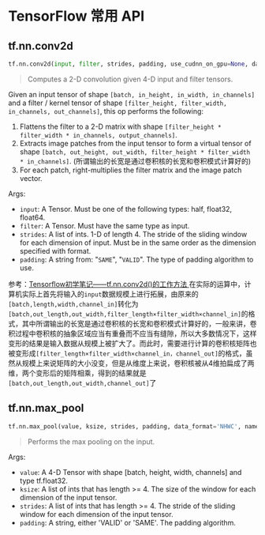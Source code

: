 # TensorFlow 常用 API

## tf.nn.conv2d

```python
tf.nn.conv2d(input, filter, strides, padding, use_cudnn_on_gpu=None, data_format=None, name=None)
```

> Computes a 2-D convolution given 4-D input and filter tensors.

Given an input tensor of shape `[batch, in_height, in_width, in_channels]` and a filter / kernel tensor of shape `[filter_height, filter_width, in_channels, out_channels]`, this op performs the following:

1. Flattens the filter to a 2-D matrix with shape `[filter_height * filter_width * in_channels, output_channels]`.
2. Extracts image patches from the input tensor to form a virtual tensor of shape `[batch, out_height, out_width, filter_height * filter_width * in_channels]`. (所谓输出的长宽是通过卷积核的长宽和卷积模式计算好的)
3. For each patch, right-multiplies the filter matrix and the image patch vector.

Args:

- `input`: A Tensor. Must be one of the following types: half, float32, float64.
- `filter`: A Tensor. Must have the same type as input.
- `strides`: A list of ints. 1-D of length 4. The stride of the sliding window for each dimension of input. Must be in the same order as the dimension specified with format.
- `padding`: A string from: "`SAME`", "`VALID`". The type of padding algorithm to use.

参考：[Tensorflow初学笔记——tf.nn.conv2d()的工作方法
](https://zhuanlan.zhihu.com/p/26139876?utm_medium=social&utm_source=qq)
在实际的运算中，计算机实际上首先将输入的`input`数据规模上进行拓展，由原来的`[batch,length,width,channel_in]`转化为`[batch,out_length,out_width,filter_length×filter_width×channel_in]`的格式，其中所谓输出的长宽是通过卷积核的长宽和卷积模式计算好的，一般来讲，卷积过程中卷积核的抽象区域应当有重叠而不应当有缝隙，所以大多数情况下，这样变形的结果是输入数据从规模上被扩大了。而此时，需要进行计算的卷积核矩阵也被变形成`[filter_length×filter_width×channel_in，channel_out]`的格式，虽然从规模上来说矩阵的大小没变，但是从维度上来说，卷积核被从4维拍扁成了两维，两个变形后的矩阵相乘，得到的结果就是`[batch,out_length,out_width,channel_out]`了



## tf.nn.max_pool

```python
tf.nn.max_pool(value, ksize, strides, padding, data_format='NHWC', name=None)
```

> Performs the max pooling on the input.

Args:

- `value`: A 4-D Tensor with shape [batch, height, width, channels] and type tf.float32.
- `ksize`: A list of ints that has length >= 4. The size of the window for each dimension of the input tensor.
- `strides`: A list of ints that has length >= 4. The stride of the sliding window for each dimension of the input tensor.
- `padding`: A string, either 'VALID' or 'SAME'. The padding algorithm.